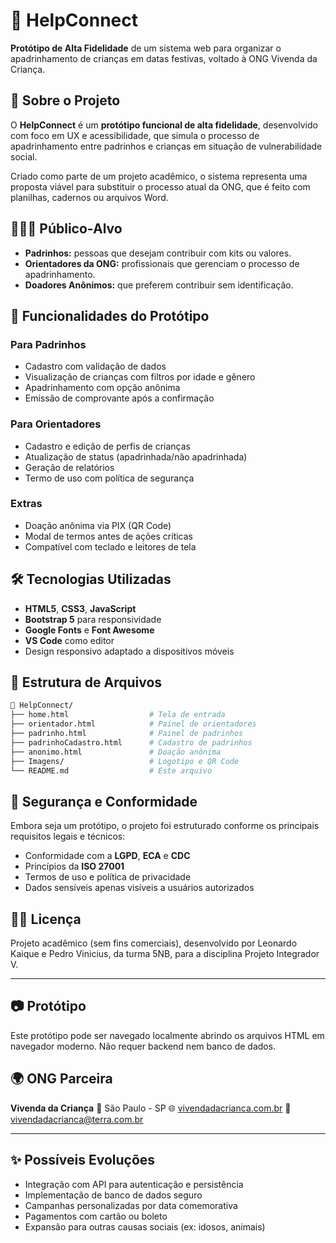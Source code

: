 # 🧡 HelpConnect

**Protótipo de Alta Fidelidade** de um sistema web para organizar o apadrinhamento de crianças em datas festivas, voltado à ONG Vivenda da Criança.

## 📌 Sobre o Projeto

O **HelpConnect** é um **protótipo funcional de alta fidelidade**, desenvolvido com foco em UX e acessibilidade, que simula o processo de apadrinhamento entre padrinhos e crianças em situação de vulnerabilidade social.

Criado como parte de um projeto acadêmico, o sistema representa uma proposta viável para substituir o processo atual da ONG, que é feito com planilhas, cadernos ou arquivos Word.

## 👨‍👩‍👧 Público-Alvo

- **Padrinhos:** pessoas que desejam contribuir com kits ou valores.
- **Orientadores da ONG:** profissionais que gerenciam o processo de apadrinhamento.
- **Doadores Anônimos:** que preferem contribuir sem identificação.

## 🚀 Funcionalidades do Protótipo

### Para Padrinhos
- Cadastro com validação de dados
- Visualização de crianças com filtros por idade e gênero
- Apadrinhamento com opção anônima
- Emissão de comprovante após a confirmação

### Para Orientadores
- Cadastro e edição de perfis de crianças
- Atualização de status (apadrinhada/não apadrinhada)
- Geração de relatórios
- Termo de uso com política de segurança

### Extras
- Doação anônima via PIX (QR Code)
- Modal de termos antes de ações críticas
- Compatível com teclado e leitores de tela

## 🛠️ Tecnologias Utilizadas

- **HTML5**, **CSS3**, **JavaScript**
- **Bootstrap 5** para responsividade
- **Google Fonts** e **Font Awesome**
- **VS Code** como editor
- Design responsivo adaptado a dispositivos móveis

## 🧱 Estrutura de Arquivos

```bash
📁 HelpConnect/
├── home.html                  # Tela de entrada
├── orientador.html            # Painel de orientadores
├── padrinho.html              # Painel de padrinhos
├── padrinhoCadastro.html      # Cadastro de padrinhos
├── anonimo.html               # Doação anônima
├── Imagens/                   # Logotipo e QR Code
└── README.md                  # Este arquivo
````

## 🔐 Segurança e Conformidade

Embora seja um protótipo, o projeto foi estruturado conforme os principais requisitos legais e técnicos:

* Conformidade com a **LGPD**, **ECA** e **CDC**
* Princípios da **ISO 27001**
* Termos de uso e política de privacidade
* Dados sensíveis apenas visíveis a usuários autorizados

## 🧑‍⚖️ Licença

Projeto acadêmico (sem fins comerciais), desenvolvido por Leonardo Kaique e Pedro Vinicius, da turma 5NB, para a disciplina Projeto Integrador V.

---

## 📷 Protótipo

Este protótipo pode ser navegado localmente abrindo os arquivos HTML em navegador moderno. Não requer backend nem banco de dados.

## 🌍 ONG Parceira

**Vivenda da Criança**
📍 São Paulo - SP
🌐 [vivendadacrianca.com.br](https://www.vivendadacrianca.com.br/)
📧 [vivendadacrianca@terra.com.br](mailto:vivendadacrianca@terra.com.br)

---

## ✨ Possíveis Evoluções

* Integração com API para autenticação e persistência
* Implementação de banco de dados seguro
* Campanhas personalizadas por data comemorativa
* Pagamentos com cartão ou boleto
* Expansão para outras causas sociais (ex: idosos, animais)
